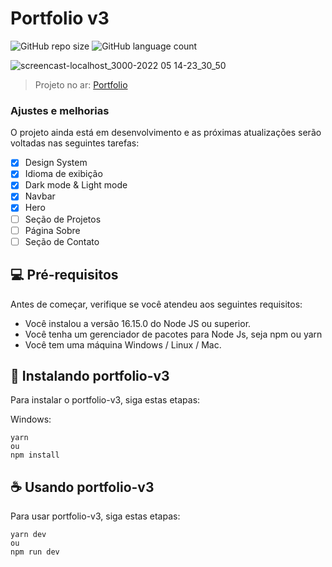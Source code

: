 # Portfolio v3

![GitHub repo size](https://img.shields.io/github/repo-size/Rafael-Araujo-dev/portfolio-v3?style=for-the-badge)
![GitHub language count](https://img.shields.io/github/languages/count/Rafael-Araujo-dev/portfolio-v3?style=for-the-badge)

![screencast-localhost_3000-2022 05 14-23_30_50](https://user-images.githubusercontent.com/90640158/168454673-e354387f-6f37-4406-9395-17a2dcb9e51f.gif)

> Projeto no ar: <a href="https://orafaelribeiro.com/">Portfolio</a>

### Ajustes e melhorias

O projeto ainda está em desenvolvimento e as próximas atualizações serão voltadas nas seguintes tarefas:

- [x] Design System
- [x] Idioma de exibição
- [x] Dark mode & Light mode
- [x] Navbar
- [x] Hero
- [ ] Seção de Projetos
- [ ] Página Sobre
- [ ] Seção de Contato

## 💻 Pré-requisitos

Antes de começar, verifique se você atendeu aos seguintes requisitos:
* Você instalou a versão 16.15.0 do Node JS ou superior.
* Você tenha um gerenciador de pacotes para Node Js, seja npm ou yarn
* Você tem uma máquina Windows / Linux / Mac.

## 🚀 Instalando portfolio-v3

Para instalar o portfolio-v3, siga estas etapas:

Windows:
```
yarn
ou
npm install
```

## ☕ Usando portfolio-v3

Para usar portfolio-v3, siga estas etapas:

```
yarn dev
ou
npm run dev
```
